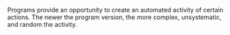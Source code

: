 Programs provide an opportunity to create an automated activity of certain actions.
The newer the program version, the more complex, unsystematic, and random the activity.
